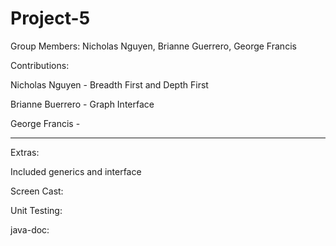 # Project-5

Group Members: Nicholas Nguyen, Brianne Guerrero, George Francis

Contributions:

Nicholas Nguyen - Breadth First and Depth First

Brianne Buerrero - Graph Interface

George Francis - 

___________________________________________________________________________________________
Extras:

Included generics and interface 

Screen Cast:

Unit Testing:

java-doc:
